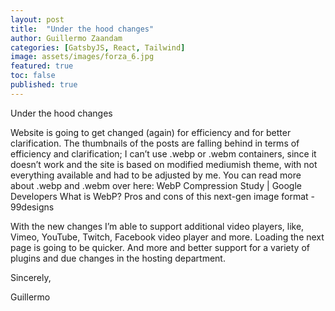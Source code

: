 ```yaml
---
layout: post
title:  "Under the hood changes"
author: Guillermo Zaandam
categories: [GatsbyJS, React, Tailwind]
image: assets/images/forza_6.jpg
featured: true
toc: false
published: true
---
```


Under the hood changes

Website is going to get changed (again) for efficiency and for better clarification.
The thumbnails of the posts are falling behind in terms of efficiency and clarification; I can’t use .webp or .webm containers, since it doesn’t work and the site is based on modified mediumish theme, with not everything available and had to be adjusted by me. You can read more about  .webp and .webm over here:
WebP Compression Study  |  Google Developers
What is WebP? Pros and cons of this next-gen image format - 99designs

With the new changes I’m able to support additional video players, like, Vimeo, YouTube, Twitch, Facebook video player and more. Loading the next page is going to be quicker.
And more and better support for a variety of plugins and due changes in the hosting department.

Sincerely,

Guillermo